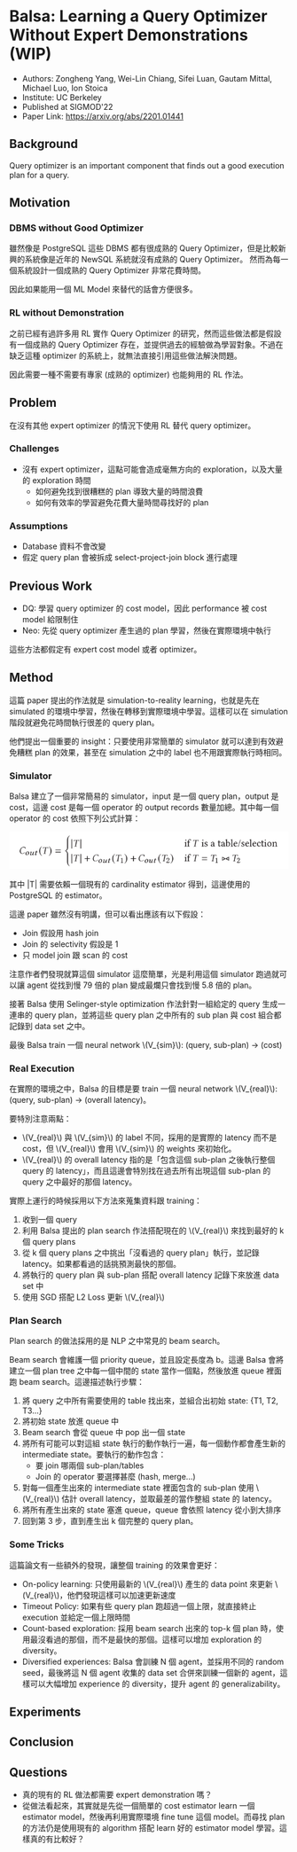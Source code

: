 # Balsa: Learning a Query Optimizer Without Expert Demonstrations (WIP)

- Authors: Zongheng Yang, Wei-Lin Chiang, Sifei Luan, Gautam Mittal, Michael Luo, Ion Stoica
- Institute: UC Berkeley
- Published at SIGMOD'22
- Paper Link: <https://arxiv.org/abs/2201.01441>

## Background

Query optimizer is an important component that finds out a good execution plan for a query.

## Motivation

### DBMS without Good Optimizer

雖然像是 PostgreSQL 這些 DBMS 都有很成熟的 Query Optimizer，但是比較新興的系統像是近年的 NewSQL 系統就沒有成熟的 Query Optimizer。 然而為每一個系統設計一個成熟的 Query Optimizer 非常花費時間。

因此如果能用一個 ML Model 來替代的話會方便很多。

### RL without Demonstration

之前已經有過許多用 RL 實作 Query Optimizer 的研究，然而這些做法都是假設有一個成熟的 Query Optimizer 存在，並提供過去的經驗做為學習對象。不過在缺乏這種 optimizer 的系統上，就無法直接引用這些做法解決問題。

因此需要一種不需要有專家 (成熟的 optimizer) 也能夠用的 RL 作法。

## Problem

在沒有其他 expert optimizer 的情況下使用 RL 替代 query optimizer。

### Challenges

- 沒有 expert optimizer，這點可能會造成毫無方向的 exploration，以及大量的 exploration 時間
    - 如何避免找到很糟糕的 plan 導致大量的時間浪費
    - 如何有效率的學習避免花費大量時間尋找好的 plan

### Assumptions

- Database 資料不會改變
- 假定 query plan 會被拆成 select-project-join block 進行處理

## Previous Work

- DQ: 學習 query optimizer 的 cost model，因此 performance 被 cost model 給限制住
- Neo: 先從 query optimizer 產生過的 plan 學習，然後在實際環境中執行

這些方法都假定有 expert cost model 或者 optimizer。

## Method

這篇 paper 提出的作法就是 simulation-to-reality learning，也就是先在 simulated 的環境中學習，然後在轉移到實際環境中學習。這樣可以在 simulation 階段就避免花時間執行很差的 query plan。

他們提出一個重要的 insight：只要使用非常簡單的 simulator 就可以達到有效避免糟糕 plan 的效果，甚至在 simulation 之中的 label 也不用跟實際執行時相同。

### Simulator

Balsa 建立了一個非常簡易的 simulator，input 是一個 query plan，output 是 cost，這邊 cost 是每一個 operator 的 output records 數量加總。其中每一個 operator 的 cost  依照下列公式計算：

![Cost Model](yang2022balsa-formula-cost.png)

其中 |T| 需要依賴一個現有的 cardinality estimator 得到，這邊使用的 PostgreSQL 的 estimator。

這邊 paper 雖然沒有明講，但可以看出應該有以下假設：

- Join 假設用 hash join
- Join 的 selectivity 假設是 1
- 只 model join 跟 scan 的 cost

注意作者們發現就算這個 simulator 這麼簡單，光是利用這個 simulator 跑過就可以讓 agent 從找到慢 79 倍的 plan 變成最爛只會找到慢 5.8 倍的 plan。

接著 Balsa 使用 Selinger-style optimization 作法針對一組給定的 query 生成一連串的 query plan，並將這些 query plan 之中所有的 sub plan 與 cost 組合都記錄到 data set 之中。

最後 Balsa train 一個 neural network \\(V_{sim}\\): (query, sub-plan) -> (cost)

### Real Execution

在實際的環境之中，Balsa 的目標是要 train 一個 neural network \\(V_{real}\\): (query, sub-plan) -> (overall latency)。

要特別注意兩點：

- \\(V_{real}\\) 與 \\(V_{sim}\\) 的 label 不同，採用的是實際的 latency 而不是 cost，但 \\(V_{real}\\) 會用 \\(V_{sim}\\) 的 weights 來初始化。
- \\(V_{real}\\) 的 overall latency 指的是「包含這個 sub-plan 之後執行整個 query 的 latency」，而且這邊會特別找在過去所有出現這個 sub-plan 的 query 之中最好的那個 latency。

實際上運行的時候採用以下方法來蒐集資料跟 training：

1. 收到一個 query
2. 利用 Balsa 提出的 plan search 作法搭配現在的 \\(V_{real}\\) 來找到最好的 k 個 query plans
3. 從 k 個 query plans 之中挑出「沒看過的 query plan」執行，並記錄 latency。如果都看過的話挑預測最快的那個。
4. 將執行的 query plan 與 sub-plan 搭配 overall latency 記錄下來放進 data set 中
5. 使用 SGD 搭配 L2 Loss 更新 \\(V_{real}\\)

### Plan Search

Plan search 的做法採用的是 NLP 之中常見的 beam search。

Beam search 會維護一個 priority queue，並且設定長度為 b。這邊 Balsa 會將建立一個 plan tree 之中每一個中間的 state 當作一個點，然後放進 queue 裡面跑 beam search。這邊描述執行步驟：

1. 將 query 之中所有需要使用的 table 找出來，並組合出初始 state: {T1, T2, T3...}
2. 將初始 state 放進 queue 中
3. Beam search 會從 queue 中 pop 出一個 state
4. 將所有可能可以對這組 state 執行的動作執行一遍，每一個動作都會產生新的 intermediate state。要執行的動作包含：
    - 要 join 哪兩個 sub-plan/tables
    - Join 的 operator 要選擇甚麼 (hash, merge...)
5. 對每一個產生出來的 intermediate state 裡面包含的 sub-plan 使用 \\(V_{real}\\) 估計 overall latency，並取最差的當作整組 state 的 latency。
6. 將所有產生出來的 state 塞進 queue，queue 會依照 latency 從小到大排序
7. 回到第 3 步，直到產生出 k 個完整的 query plan。

### Some Tricks

這篇論文有一些額外的發現，讓整個 training 的效果會更好：

- On-policy learning: 只使用最新的 \\(V_{real}\\) 產生的 data point 來更新 \\(V_{real}\\)，他們發現這樣可以加速更新速度
- Timeout Policy: 如果有些 query plan 跑超過一個上限，就直接終止 execution 並給定一個上限時間
- Count-based exploration: 採用 beam search 出來的 top-k 個 plan 時，使用最沒看過的那個，而不是最快的那個。這樣可以增加 exploration 的 diversity。
- Diversified experiences: Balsa 會訓練 N 個 agent，並採用不同的 random seed，最後將這 N 個 agent 收集的 data set 合併來訓練一個新的 agent，這樣可以大幅增加 experience 的 diversity，提升 agent 的 generalizability。

## Experiments

## Conclusion

## Questions

- 真的現有的 RL 做法都需要 expert demonstration 嗎？
- 從做法看起來，其實就是先從一個簡單的 cost estimator learn 一個 estimator model，然後再利用實際環境 fine tune 這個 model。而尋找 plan 的方法仍是使用現有的 algorithm 搭配 learn 好的 estimator model 學習。這樣真的有比較好？  
